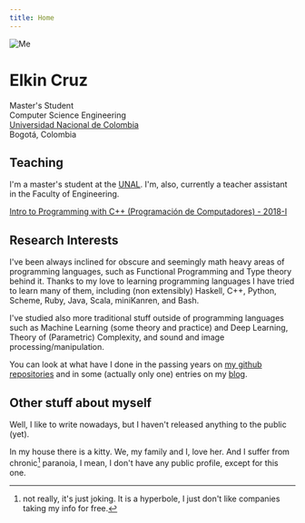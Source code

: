 ```yaml
---
title: Home
---
```


<div></div> <!-- this is to force the markdown converter to don't take the following line as a paragraph -->
<img class="img-me no-print" src="/data/me.png" alt="Me">
<h1 class="big-name">Elkin Cruz</h1>
<div class="info-box">
  <div class="role">
    <div>Master's Student</div>
  </div>
  <div class="affiliation">
    <div>Computer Science Engineering</div>
    <div><a href="http://unal.edu.co">Universidad Nacional de Colombia</a></div>
    <div>Bogotá, Colombia</div>
  </div>
  <div class="contact">
    <!--<div>Office: not for now :(</div>-->
    <!--<div>Email: <span class="unal-email"></span></div>-->
  </div>
</div>

<div class="break"></div>

## Teaching ##

I'm a master's student at the [UNAL][nacho]. I'm, also, currently a teacher assistant in
the Faculty of Engineering.

[nacho]: http://unal.edu.co

[Intro to Programming with C++ (Programación de Computadores) - 2018-I](teaching/coding-2018-I/)

## Research Interests ##

I've been always inclined for obscure and seemingly math heavy areas of programming
languages, such as Functional Programming and Type theory behind it. Thanks to my love to
learning programming languages I have tried to learn many of them, including (non
extensibly) Haskell, C++, Python, Scheme, Ruby, Java, Scala, miniKanren, and Bash.

I've studied also more traditional stuff outside of programming languages such as Machine
Learning (some theory and practice) and Deep Learning, Theory of (Parametric) Complexity,
and sound and image processing/manipulation.

You can look at what have I done in the passing years on [my github repositories][github]
and in some (actually only one) entries on my [blog](/blog).

[github]: https://github.com/helq

## Other stuff about myself ##

Well, I like to write nowadays, but I haven't released anything to the public (yet).

In my house there is a kitty. We, my family and I, love her. And I suffer from chronic[^joking]
paranoia, I mean, I don't have any public profile, except for this one.

[^joking]: not really, it's just joking. It is a hyperbole, I just don't like companies
  taking my info for free.

